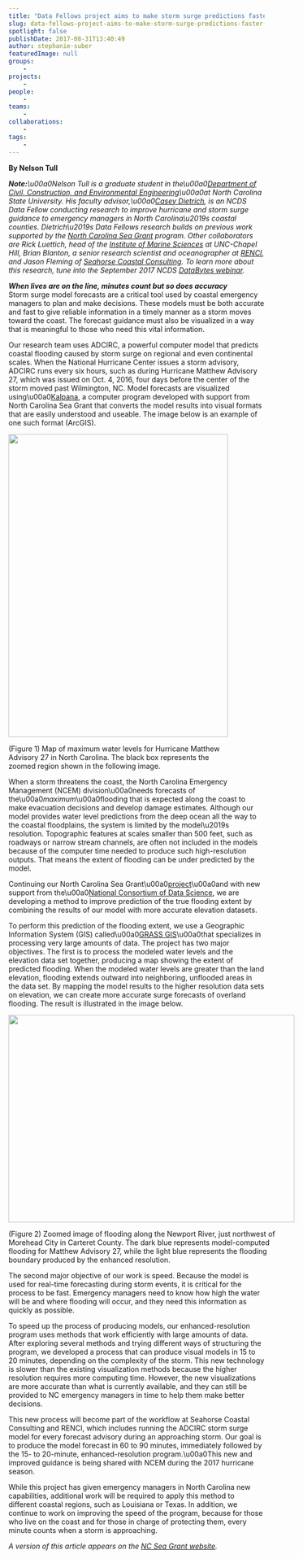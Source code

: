 ```yaml
---
title: "Data Fellows project aims to make storm surge predictions faster and more accurate"
slug: data-fellows-project-aims-to-make-storm-surge-predictions-faster-and-more-accurate
spotlight: false
publishDate: 2017-08-31T13:40:49
author: stephanie-suber
featuredImage: null
groups:
    - 
projects:
    - 
people:
    - 
teams: 
    - 
collaborations:
    - 
tags:
    - 
---
```

<p><strong>By Nelson Tull</strong></p>
<p><strong><em>Note:</em></strong><em>\u00a0Nelson Tull is a graduate student in the\u00a0</em><a href="https://www.ccee.ncsu.edu/" target="_blank" rel="noopener"><em>Department of Civil, Construction, and Environmental Engineering</em></a><em>\u00a0at North Carolina State University. His faculty advisor,\u00a0</em><a href="https://ccht.ccee.ncsu.edu/" target="_blank" rel="noopener"><em>Casey Dietrich</em></a><em>, is an NCDS Data Fellow conducting research to improve hurricane and storm surge guidance to emergency managers in North Carolina\u2019s coastal counties. Dietrich\u2019s Data Fellows research builds on previous work supported by the </em><a href="https://ncseagrant.ncsu.edu/" target="_blank" rel="noopener"><em>North Carolina Sea Grant</em></a><em> program. Other collaborators are Rick Luettich, head of the </em><a href="http://ims.unc.edu/" target="_blank" rel="noopener"><em>Institute of Marine Sciences</em></a><em> at UNC-Chapel Hill, Brian Blanton, a senior research scientist and oceanographer at </em><a href="https://www.renci.org/" target="_blank" rel="noopener"><em>RENCI</em></a><em>, and Jason Fleming of </em><a href="https://www.seahorsecoastal.com/"><em>Seahorse Coastal Consulting</em></a><em>. To learn more about this research, tune into the September 2017 NCDS </em><a href="http://datascienceconsortium.org/databytes-webinars/" target="_blank" rel="noopener"><em>DataBytes webinar</em></a><em>.</em></p>
<p><strong><em>When lives are on the line, minutes count but so does accuracy<br />
</em></strong>Storm surge model forecasts are a critical tool used by coastal emergency managers to plan and make decisions. These models must be both accurate and fast to give reliable information in a timely manner as a storm moves toward the coast. The forecast guidance must also be visualized in a way that is meaningful to those who need this vital information.<!--more--></p>
<p>Our research team uses ADCIRC, a powerful computer model that predicts coastal flooding caused by storm surge on regional and even continental scales. When the National Hurricane Center issues a storm advisory, ADCIRC runs every six hours, such as during Hurricane Matthew Advisory 27, which was issued on Oct. 4, 2016, four days before the center of the storm moved past Wilmington, NC. Model forecasts are visualized using\u00a0<a href="https://ccht.ccee.ncsu.edu/kalpana/" target="_blank" rel="noopener">Kalpana</a>, a computer program developed with support from North Carolina Sea Grant that converts the model results into visual formats that are easily understood and useable. The image below is an example of one such format (ArcGIS).</p>
<div id="attachment_3381" class="wp-caption aligncenter" style="width: 432px"><a href="http://datascienceconsortium.org/wp-content/uploads/2017/08/BlogPost_Image1.png"  rel="lightbox[roadtrip]"><img class="wp-image-3381 size-full" src="http://datascienceconsortium.org/wp-content/uploads/2017/08/BlogPost_Image1.png" alt="" width="432" height="596" /></a></p>
<p class="wp-caption-text">(Figure 1) Map of maximum water levels for Hurricane Matthew Advisory 27 in North Carolina. The black box represents the zoomed region shown in the following image.</p>
</div>
<p>When a storm threatens the coast, the North Carolina Emergency Management (NCEM) division\u00a0needs forecasts of the\u00a0<em>maximum</em>\u00a0flooding that is expected along the coast to make evacuation decisions and develop damage estimates. Although our model provides water level predictions from the deep ocean all the way to the coastal floodplains, the system is limited by the model\u2019s resolution. Topographic features at scales smaller than 500 feet, such as roadways or narrow stream channels, are often not included in the models because of the computer time needed to produce such high-resolution outputs. That means the extent of flooding can be under predicted by the model.</p>
<p>Continuing our North Carolina Sea Grant\u00a0<a href="https://ncseagrant.ncsu.edu/currents/2014/10/picture-this-developing-storm-surge-visualization/" target="_blank" rel="noopener">project</a>\u00a0and with new support from the\u00a0<a href="http://data2discovery.org/" target="_blank" rel="noopener">National Consortium of Data Science</a>, we are developing a method to improve prediction of the true flooding extent by combining the results of our model with more accurate elevation datasets.</p>
<p>To perform this prediction of the flooding extent, we use a Geographic Information System (GIS) called\u00a0<a href="https://grass.osgeo.org/" target="_blank" rel="noopener">GRASS GIS</a>\u00a0that specializes in processing very large amounts of data. The project has two major objectives. The first is to process the modeled water levels and the elevation data set together, producing a map showing the extent of predicted flooding. When the modeled water levels are greater than the land elevation, flooding extends outward into neighboring, unflooded areas in the data set. By mapping the model results to the higher resolution data sets on elevation, we can create more accurate surge forecasts of overland flooding. The result is illustrated in the image below.</p>
<div id="attachment_3382" class="wp-caption aligncenter" style="width: 563px"><a href="http://datascienceconsortium.org/wp-content/uploads/2017/08/BlogPost_Image2.png"  rel="lightbox[roadtrip]"><img class=" wp-image-3382" src="http://datascienceconsortium.org/wp-content/uploads/2017/08/BlogPost_Image2.png" alt="" width="563" height="408" /></a></p>
<p class="wp-caption-text">(Figure 2) Zoomed image of flooding along the Newport River, just northwest of Morehead City in Carteret County. The dark blue represents model-computed flooding for Matthew Advisory 27, while the light blue represents the flooding boundary produced by the enhanced resolution.</p>
</div>
<p>The second major objective of our work is speed. Because the model is used for real-time forecasting during storm events, it is critical for the process to be fast. Emergency managers need to know how high the water will be and where flooding will occur, and they need this information as quickly as possible.</p>
<p>To speed up the process of producing models, our enhanced-resolution program uses methods that work efficiently with large amounts of data. After exploring several methods and trying different ways of structuring the program, we developed a process that can produce visual models in 15 to 20 minutes, depending on the complexity of the storm. This new technology is slower than the existing visualization methods because the higher resolution requires more computing time. However, the new visualizations are more accurate than what is currently available, and they can still be provided to NC emergency managers in time to help them make better decisions.</p>
<p>This new process will become part of the workflow at Seahorse Coastal Consulting and RENCI, which includes running the ADCIRC storm surge model for every forecast advisory during an approaching storm. Our goal is to produce the model forecast in 60 to 90 minutes, immediately followed by the 15- to 20-minute, enhanced-resolution program.\u00a0This new and improved guidance is being shared with NCEM during the 2017 hurricane season.</p>
<p>While this project has given emergency managers in North Carolina new capabilities, additional work will be required to apply this method to different coastal regions, such as Louisiana or Texas. In addition, we continue to work on improving the speed of the program, because for those who live on the coast and for those in charge of protecting them, every minute counts when a storm is approaching.</p>
<p><em>A version of this article appears on the </em><a href="https://ncseagrant.ncsu.edu/currents/2017/08/fast-accurate-forecasts-of-coastal-flooding/" target="_blank" rel="noopener"><em>NC Sea Grant website</em></a><em>. </em></p>
<!-- AddThis Advanced Settings generic via filter on the_content --><!-- AddThis Share Buttons generic via filter on the_content -->
